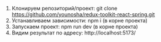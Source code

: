 1) Клонируем репозиторий/проект: git clone https://github.com/younosha/redux-toolkit-react-spring.git
2) Устанавливаем зависимости: npm i (в корне проекта)
3) Запускаем проект: npm run dev (в корне проекта)
4) Видим результат по адресу: http://localhost:5173/
